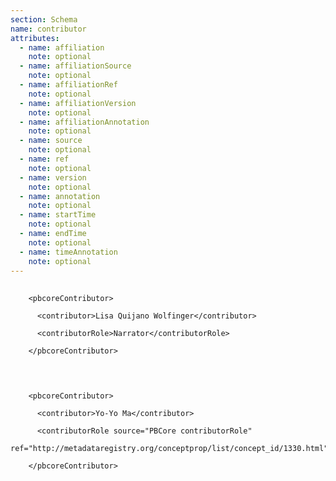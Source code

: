 ```yaml
---
section: Schema
name: contributor
attributes:
  - name: affiliation
    note: optional
  - name: affiliationSource
    note: optional
  - name: affiliationRef
    note: optional
  - name: affiliationVersion
    note: optional
  - name: affiliationAnnotation
    note: optional
  - name: source
    note: optional
  - name: ref
    note: optional
  - name: version
    note: optional
  - name: annotation
    note: optional
  - name: startTime
    note: optional
  - name: endTime
    note: optional
  - name: timeAnnotation
    note: optional
---
```

<pre>
  <code>
    &lt;pbcoreContributor&gt;<br>
      &lt;contributor&gt;Lisa Quijano Wolfinger&lt;/contributor&gt;<br>
      &lt;contributorRole&gt;Narrator&lt;/contributorRole&gt;<br>
    &lt;/pbcoreContributor&gt;<br>
  </code>
</pre>

<pre>
  <code>
    &lt;pbcoreContributor&gt;<br>
      &lt;contributor&gt;Yo-Yo Ma&lt;/contributor&gt;<br>
      &lt;contributorRole source=&quot;PBCore contributorRole&quot;<br> ref=&quot;http://metadataregistry.org/conceptprop/list/concept_id/1330.html&quot;&gt;Instrumentalist&lt;/contributorRole&gt;<br>
    &lt;/pbcoreContributor&gt;<br>
  </code>
</pre>
